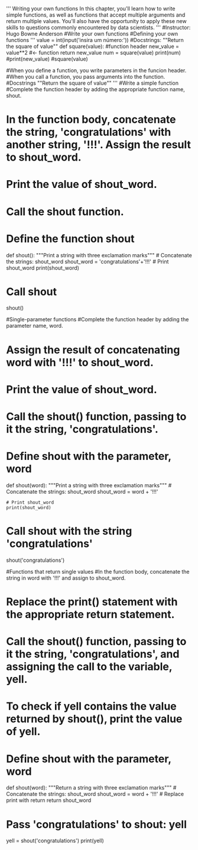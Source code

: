 '''
Writing your own functions
In this chapter, you'll learn how to write simple functions, as well as functions that
accept multiple arguments and return multiple values.
You'll also have the opportunity to apply these new skills to questions commonly encountered by data scientists.
'''
#Instructor: Hugo Bowne Anderson
#Write your own functions
#Defining your own functions
'''
value = int(input('insira um número:'))
#Docstrings: ""Return the square of value""
def square(value): #function header
    new_value = value**2 #<- function
    return new_value
num = square(value)
print(num)
    #print(new_value)
#square(value)

#When you define a function, you write parameters in the funcion header.
#When you call a function, you pass arguments into the function.
#Docstrings ""Return the square of value""
'''
#Write a simple function
#Complete the function header by adding the appropriate function name, shout.
# In the function body, concatenate the string, 'congratulations' with another string, '!!!'. Assign the result to shout_word.
# Print the value of shout_word.
# Call the shout function.

# Define the function shout
def shout():
    """Print a string with three exclamation marks"""
    # Concatenate the strings: shout_word
    shout_word = 'congratulations'+'!!!'
    # Print shout_word
    print(shout_word)

# Call shout
shout()

#Single-parameter functions
#Complete the function header by adding the parameter name, word.
# Assign the result of concatenating word with '!!!' to shout_word.
# Print the value of shout_word.
# Call the shout() function, passing to it the string, 'congratulations'.
# Define shout with the parameter, word
def shout(word):
    """Print a string with three exclamation marks"""
    # Concatenate the strings: shout_word
    shout_word = word + '!!!'

    # Print shout_word
    print(shout_word)

# Call shout with the string 'congratulations'
shout('congratulations')

#Functions that return single values
#In the function body, concatenate the string in word with '!!!' and assign to shout_word.
# Replace the print() statement with the appropriate return statement.
# Call the shout() function, passing to it the string, 'congratulations', and assigning the call to the variable, yell.
# To check if yell contains the value returned by shout(), print the value of yell.
# Define shout with the parameter, word
def shout(word):
    """Return a string with three exclamation marks"""
    # Concatenate the strings: shout_word
    shout_word = word + '!!!'
    # Replace print with return
    return shout_word
# Pass 'congratulations' to shout: yell
yell = shout('congratulations')
print(yell)

